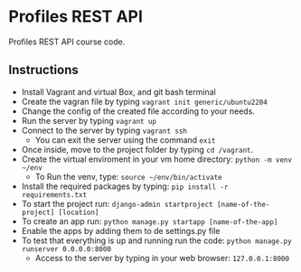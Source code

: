 # Profiles REST API

Profiles REST API course code.

## Instructions

* Install Vagrant and virtual Box, and git bash terminal
* Create the vagran file by typing `vagrant init generic/ubuntu2204`
* Change the config of the created file according to your needs.
* Run the server by typing `vagrant up`
* Connect to the server by typing `vagrant ssh`
    * You can exit the server using the command `exit`
* Once inside, move to the project folder by typing `cd /vagrant`.
* Create the virtual enviroment in your vm home directory: `python -m venv ~/env`
    * To Run the venv, type: `source ~/env/bin/activate`
* Install the required packages by typing: `pip install -r requirements.txt`
* To start the project run: `django-admin startproject [name-of-the-project] [location]`
* To create an app run: `python manage.py startapp [name-of-the-app]`
* Enable the apps by adding them to de settings.py file
* To test that everything is up and running run the code: `python manage.py runserver 0.0.0.0:8000`
    * Access to the server by typing in your web browser: `127.0.0.1:8000`
